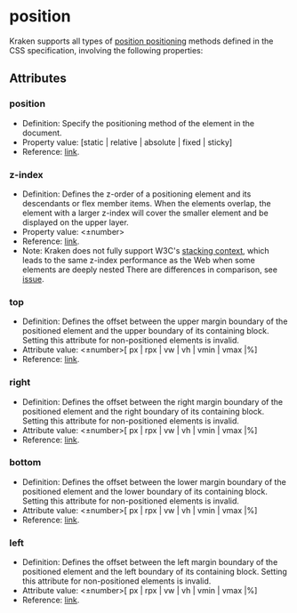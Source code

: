 # position

Kraken supports all types of [position positioning](https://developer.mozilla.org/zh-CN/docs/Web/CSS/position) methods defined in the CSS specification, involving the following properties:

## Attributes

### position

- Definition: Specify the positioning method of the element in the document.
- Property value: [static | relative | absolute | fixed | sticky]
- Reference: [link](https://developer.mozilla.org/zh-CN/docs/Web/CSS/position).

### z-index

- Definition: Defines the z-order of a positioning element and its descendants or flex member items. When the elements overlap, the element with a larger z-index will cover the smaller element and be displayed on the upper layer.
- Property value: <±number>
- Reference: [link](https://developer.mozilla.org/zh-CN/docs/Web/CSS/z-index).
- Note: Kraken does not fully support W3C's [stacking context](https://www.w3.org/TR/CSS2/zindex.html), which leads to the same z-index performance as the Web when some elements are deeply nested There are differences in comparison, see [issue](https://github.com/openkraken/kraken/issues/55).

### top

- Definition: Defines the offset between the upper margin boundary of the positioned element and the upper boundary of its containing block. Setting this attribute for non-positioned elements is invalid.
- Attribute value: <±number>[ px | rpx | vw | vh | vmin | vmax |%]
- Reference: [link](https://developer.mozilla.org/zh-CN/docs/Web/CSS/top).

### right

- Definition: Defines the offset between the right margin boundary of the positioned element and the right boundary of its containing block. Setting this attribute for non-positioned elements is invalid.
- Attribute value: <±number>[ px | rpx | vw | vh | vmin | vmax |%]
- Reference: [link](https://developer.mozilla.org/zh-CN/docs/Web/CSS/right).

### bottom

- Definition: Defines the offset between the lower margin boundary of the positioned element and the lower boundary of its containing block. Setting this attribute for non-positioned elements is invalid.
- Attribute value: <±number>[ px | rpx | vw | vh | vmin | vmax |%]
- Reference: [link](https://developer.mozilla.org/zh-CN/docs/Web/CSS/bottom).

### left

- Definition: Defines the offset between the left margin boundary of the positioned element and the left boundary of its containing block. Setting this attribute for non-positioned elements is invalid.
- Attribute value: <±number>[ px | rpx | vw | vh | vmin | vmax |%]
- Reference: [link](https://developer.mozilla.org/zh-CN/docs/Web/CSS/left).
